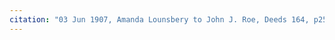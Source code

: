 ```yaml
---
citation: "03 Jun 1907, Amanda Lounsbery to John J. Roe, Deeds 164, p253, Tompkins County Clerk, Ithaca NY."
---
```



